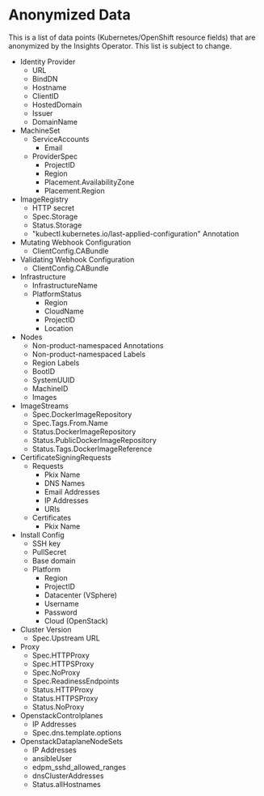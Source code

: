 # Anonymized Data

This is a list of data points (Kubernetes/OpenShift resource fields) that are
anonymized by the Insights Operator. This list is subject to change.

- Identity Provider
  - URL
  - BindDN
  - Hostname
  - ClientID
  - HostedDomain
  - Issuer
  - DomainName
- MachineSet
  - ServiceAccounts
    - Email
  - ProviderSpec
    - ProjectID
    - Region
    - Placement.AvailabilityZone
    - Placement.Region
- ImageRegistry
  - HTTP secret
  - Spec.Storage
  - Status.Storage
  - "kubectl.kubernetes.io/last-applied-configuration" Annotation
- Mutating Webhook Configuration
  - ClientConfig.CABundle
- Validating Webhook Configuration
  - ClientConfig.CABundle
- Infrastructure
  - InfrastructureName
  - PlatformStatus
    - Region
    - CloudName
    - ProjectID
    - Location
- Nodes
  - Non-product-namespaced Annotations
  - Non-product-namespaced Labels
  - Region Labels
  - BootID
  - SystemUUID
  - MachineID
  - Images
- ImageStreams
  - Spec.DockerImageRepository
  - Spec.Tags.From.Name
  - Status.DockerImageRepository
  - Status.PublicDockerImageRepository
  - Status.Tags.DockerImageReference
- CertificateSigningRequests
  - Requests
    - Pkix Name
    - DNS Names
    - Email Addresses
    - IP Addresses
    - URIs
  - Certificates
    - Pkix Name
- Install Config
  - SSH key
  - PullSecret
  - Base domain
  - Platform
    - Region
    - ProjectID
    - Datacenter (VSphere)
    - Username
    - Password
    - Cloud (OpenStack)
- Cluster Version
  - Spec.Upstream URL
- Proxy
  - Spec.HTTPProxy
  - Spec.HTTPSProxy
  - Spec.NoProxy
  - Spec.ReadinessEndpoints
  - Status.HTTPProxy
  - Status.HTTPSProxy
  - Status.NoProxy
- OpenstackControlplanes
  - IP Addresses
  - Spec.dns.template.options
- OpenstackDataplaneNodeSets
  - IP Addresses
  - ansibleUser
  - edpm_sshd_allowed_ranges
  - dnsClusterAddresses
  - Status.allHostnames
